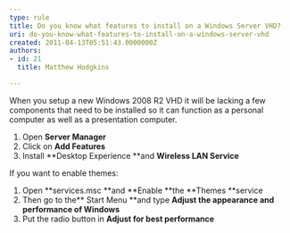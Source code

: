 ```yaml
---
type: rule
title: Do you know what features to install on a Windows Server VHD?
uri: do-you-know-what-features-to-install-on-a-windows-server-vhd
created: 2011-04-13T05:51:43.0000000Z
authors:
- id: 21
  title: Matthew Hodgkins

---
```


 When you setup a new Windows 2008 R2 VHD it will be lacking a few components that need to be installed so it can function as a personal computer as well as a presentation computer.<br> 
1. Open **Server Manager**
2. Click on **Add Features**
3. Install **Desktop Experience **and **Wireless LAN Service**


If you want to enable themes:

1. Open **services.msc **and **Enable **the **Themes **service
2. Then go to the** Start Menu **and type **Adjust the appearance and performance of Windows**
3. Put the radio button in **Adjust for best performance**


